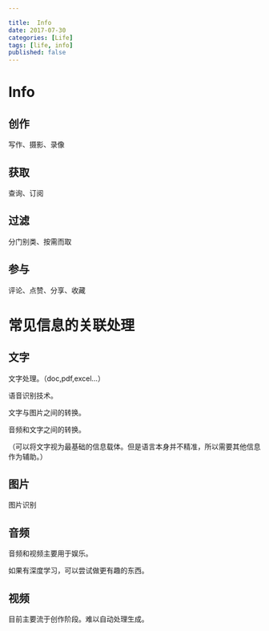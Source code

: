 ```yaml
---

title:  Info
date: 2017-07-30
categories: [Life]
tags: [life, info]
published: false
---
```



# Info

## 创作

写作、摄影、录像

## 获取

查询、订阅

## 过滤

分门别类、按需而取

## 参与

评论、点赞、分享、收藏


# 常见信息的关联处理

## 文字

文字处理。（doc,pdf,excel...）

语音识别技术。

文字与图片之间的转换。

音频和文字之间的转换。

（可以将文字视为最基础的信息载体。但是语言本身并不精准，所以需要其他信息作为辅助。）

## 图片

图片识别

## 音频

音频和视频主要用于娱乐。

如果有深度学习，可以尝试做更有趣的东西。

## 视频

目前主要流于创作阶段。难以自动处理生成。


